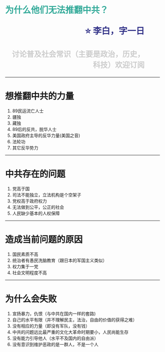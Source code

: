 <span style="color:#3A9">为什么他们无法推翻中共？</span><p style="text-align:right;font-size:28px;margin-right:50px;color:#333388;">:star: 李白，字一日</p><p style="text-align:right;font-size:24px;margin-right:50px;color:#ccc">讨论普及社会常识（主要是政治，历史，科技）欢迎订阅</p>
===
---
想推翻中共的力量
===
1. 89民运流亡人士
2. 疆独
3. 藏独
4. 89后的反共，脱华人士
5. 美国政府主导的反华力量(美国之音)
6. 法轮功
7. 其它反华势力
---
中共存在的问题
===
1. 党高于国
2. 司法不能独立，立法机构是个空架子
3. 党权高于政府权力
4. 无法做到公平，公正的社会
5. 人民缺少基本的人权保障
---
造成当前问题的原因
===
1. 国民素质不高
2. 统治者有愚民洗脑教育（跟日本的军国主义类似）
3. 权力集于一党
4. 社会文明程度不高
---
为什么会失败
===
1. 宣扬暴力，仇恨（与中共在国内一样的套路)
2. 自己的水平有限（并不理解民主，法治，自由的价值的获得之难）
3. 没有相应的力量（即没有军队，没有钱）
4. 中共的问题远比最严重的文化大革命时期要小，人民尚能生存
5. 没有能力引导他人（水平不及国内的自由派）
6. 没有意识到维护恶政的是一群人，不是一个人


